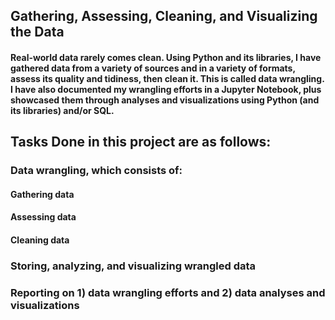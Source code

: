 ## Gathering, Assessing, Cleaning, and Visualizing the Data

#### Real-world data rarely comes clean. Using Python and its libraries, I have gathered data from a variety of sources and in a variety of formats, assess its quality and tidiness, then clean it. This is called data wrangling. I have also documented my wrangling efforts in a Jupyter Notebook, plus showcased them through analyses and visualizations using Python (and its libraries) and/or SQL.

## Tasks Done in this project are as follows:

### Data wrangling, which consists of:
#### Gathering data
#### Assessing data
#### Cleaning data

### Storing, analyzing, and visualizing  wrangled data
### Reporting on 1) data wrangling efforts and 2) data analyses and visualizations
